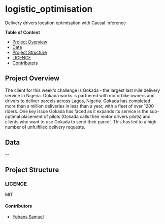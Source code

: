 # logistic_optimisation
Delivery drivers location optimisation with Causal Inference

**Table of Content**
* [Project Overview](#project-overview)
* [Data](#data)
* [Project Structure](#project-structure)
* [LICENCE](#licence)
* [Contributers](#contributors)

## Project Overview
The client for this week's challenge is Gokada - the largest last mile delivery service in Nigeria. Gokada works is partnered with motorbike owners and drivers to deliver parcels across Lagos, Nigeria. Gokada has completed more than a million deliveries in less than a year, with a fleet of over 1200 riders.
One key issue Gokada has faced as it expands its service is the sub-optimal placement of pilots (Gokada calls their motor drivers pilots) and clients who want to use Gokada to send their parcel. This has led to a high number of unfulfilled delivery requests. 

## Data

--

## Project Structure

### LICENCE
 MIT
#### Contributors
* [Yohans Samuel](https://github.com/YohansSamuel)


